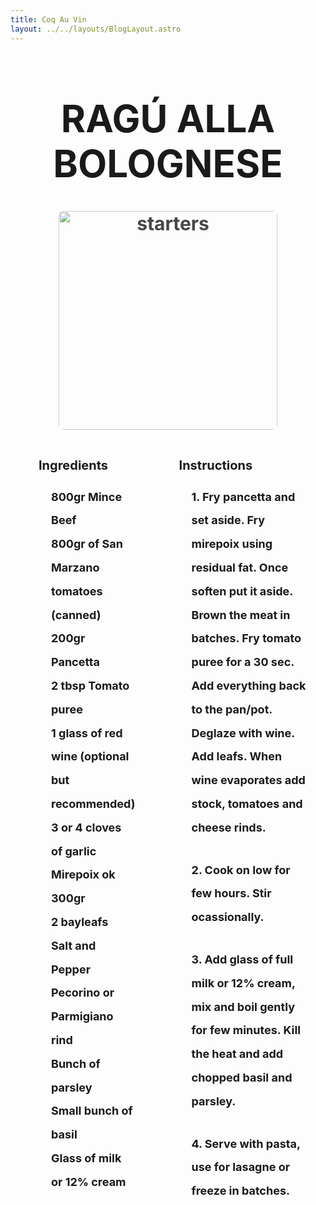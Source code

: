 ```yaml
---
title: Coq Au Vin
layout: ../../layouts/BlogLayout.astro
---
```


<header class="header">
  <!-- ![starters](/images/starters.png) -->

  # RAG&#218; ALLA BOLOGNESE

  <img class="foodImage" src="/images/bolognese.jpeg" alt="starters" />


  <div class="flex-container">
    <div class="flex-items ingredients">
      <h1 class="IngHead">Ingredients</h1>
      <ul class="listOfIng">
        <li>800gr Mince Beef</li>
        <li>800gr of San Marzano tomatoes (canned)</li>
        <li>200gr Pancetta</li>
        <li>2 tbsp Tomato puree</li>
        <li>1 glass of red wine (optional but recommended)</li>
        <li>3 or 4 cloves of garlic</li>
        <li>Mirepoix ok 300gr</li>
        <li>2 bayleafs</li>
        <li>Salt and Pepper</li>
        <li>Pecorino or Parmigiano rind</li>
        <li>Bunch of parsley</li>
        <li>Small bunch of basil</li>
        <li>Glass of milk or 12% cream</li>
      </ul>
    </div>
    <div class="flex-items instructions">
      <h1 class="IngHead">Instructions</h1>
      <p class="parInstruct">
        1. Fry pancetta and set aside. Fry mirepoix using residual fat. Once
        soften put it aside. Brown the meat in batches. Fry tomato puree for a
        30 sec. Add everything back to the pan/pot. Deglaze with wine. Add
        leafs. When wine evaporates add stock, tomatoes and cheese rinds.
      </p>
      <p class="parInstruct">
        2. Cook on low for few hours. Stir ocassionally.
      </p>
      <p class="parInstruct">
        3. Add glass of full milk or 12% cream, mix and boil gently for few
        minutes. Kill the heat and add chopped basil and parsley.
      </p>
      <p class="parInstruct">
        4. Serve with pasta, use for lasagne or freeze in batches.
      </p>
      <p class="parInstruct"></p>
      <p class="parInstruct"></p>
    </div>
  </div>

  <style>
    .ingredients {
      width: 60%;
      text-align: left;
      margin: 25px;
      margin-bottom: 40px;
    }

    .header {
      font-weight: 700;
      font-size: 30px;
    }

    .foodImage {
      height: 350px;
      width: 350px;
      border-radius: 0.5rem;
      opacity: 0.8;
    }

    .IngHead {
      font-size: 20px;
      margin: 20px;
    }

    .listOfIng {
      list-style: none;
      margin-left: 40px;
      font-size: 18px;
      line-height: 2.1;
    }

    ul {
      padding: 0;
    }

    .instructions {
        text-align: left;
        margin: 25px;
    }

    .parInstruct {
      margin-left: 40px;
      font-size: 18px;
      line-height: 2.1;
      margin-bottom: 30px;
    }

    .flex-container {
      display: flex;
      flex-direction: row;
      flex-wrap: nowrap;
      justify-content: normal;
      align-items: normal;
      align-content: normal;
    }

    .flex-items:nth-child(1) {
      display: block;
      flex-grow: 0;
      flex-shrink: 1;
      flex-basis: auto;
      align-self: auto;
      order: 0;
    }

    .flex-items:nth-child(2) {
      display: block;
      flex-grow: 0;
      flex-shrink: 1;
      flex-basis: auto;
      align-self: auto;
      order: 0;
    }
  </style>
</header>
